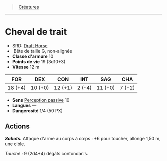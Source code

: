 ﻿---
!MonsterHD
Type: Bête
Size: G
Alignment: non-alignée
ArmorClass: 10
HitPoints: 19 (3d10+3)
Speed: 12 m
Strength: 18 (+4)
Dexterity: 10 (+0)
Constitution: 12 (+1)
Intelligence: ' 2 (-4)'
Wisdom: 11 (+0)
Charisma: ' 7 (-2)'
Senses: '[Perception passive](hd_abilities_dexterity_perception_passive.md) 10'
Languages: —
Challenge: 1/4 (50 PX)
Id: monsters_hd.md#cheval-de-trait
ParentLink: monsters_hd.md#créatures
Name: Cheval de trait
ParentName: Créatures
NameLevel: 1
AltName: '[Draft Horse](srd_monsters_draft_horse.md)'
---
> [Créatures](hd_monsters.md)

---

# Cheval de trait

- SRD: [Draft Horse](srd_monsters_draft_horse.md)
-  Bête de taille G, non-alignée
- **Classe d'armure** 10
- **Points de vie** 19 (3d10+3)
- **Vitesse** 12 m

|FOR|DEX|CON|INT|SAG|CHA|
|---|---|---|---|---|---|
|18 (+4)|10 (+0)|12 (+1)| 2 (-4)|11 (+0)| 7 (-2)|

- **Sens** [Perception passive](hd_abilities_dexterity_perception_passive.md) 10
- **Langues** —
- **Dangerosité** 1/4 (50 PX)

## Actions

**_Sabots._** Attaque d'arme au corps à corps : +6 pour toucher, allonge 1,50 m, une cible.

_Touché :_ 9 (2d4+4) dégâts contondants.

